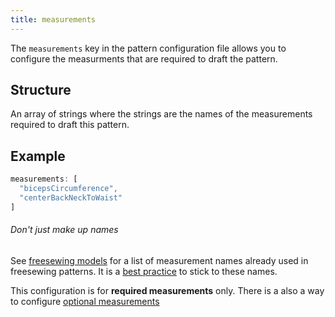 ```yaml
---
title: measurements
---
```


The `measurements` key in the pattern configuration file allows you to configure
the measurments that are required to draft the pattern.

## Structure

An array of strings where the strings are the names of the measurements
required to draft this pattern. 

## Example

```js
measurements: [
  "bicepsCircumference",
  "centerBackNeckToWaist"
]
```

<Note>

###### Don't just make up names

See [freesewing models](https://freesewing.dev/reference/packages/models) 
for a list of measurement names already used in freesewing patterns.
It is a [best practice](/guides/best-practices/reuse-measurements/) to stick to these names.

</Note>

<Related>

This configuration is for **required measurements** only.
There is a also a way to configure [optional 
measurements](/reference/api/config/optionalmeasurements)

</Related>

